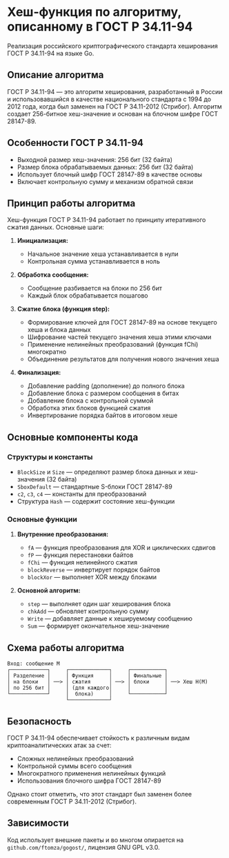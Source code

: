 # Хеш-функция по алгоритму, описанному в ГОСТ Р 34.11-94

Реализация российского криптографического стандарта хеширования ГОСТ Р 34.11-94 на языке Go.

## Описание алгоритма

ГОСТ Р 34.11-94 — это алгоритм хеширования, разработанный в России и использовавшийся в качестве национального стандарта с 1994 до 2012 года, когда был заменен на ГОСТ Р 34.11-2012 (Стрибог). Алгоритм создает 256-битное хеш-значение и основан на блочном шифре ГОСТ 28147-89.

## Особенности ГОСТ Р 34.11-94

- Выходной размер хеш-значения: 256 бит (32 байта)
- Размер блока обрабатываемых данных: 256 бит (32 байта)
- Использует блочный шифр ГОСТ 28147-89 в качестве основы
- Включает контрольную сумму и механизм обратной связи

## Принцип работы алгоритма

Хеш-функция ГОСТ Р 34.11-94 работает по принципу итеративного сжатия данных. Основные шаги:

1. **Инициализация:** 
   - Начальное значение хеша устанавливается в нули
   - Контрольная сумма устанавливается в ноль

2. **Обработка сообщения:**
   - Сообщение разбивается на блоки по 256 бит
   - Каждый блок обрабатывается пошагово
   
3. **Сжатие блока (функция step):**
   - Формирование ключей для ГОСТ 28147-89 на основе текущего хеша и блока данных
   - Шифрование частей текущего значения хеша этими ключами
   - Применение нелинейных преобразований (функция fChi) многократно
   - Объединение результатов для получения нового значения хеша

4. **Финализация:**
   - Добавление padding (дополнение) до полного блока
   - Добавление блока с размером сообщения в битах
   - Добавление блока с контрольной суммой
   - Обработка этих блоков функцией сжатия
   - Инвертирование порядка байтов в итоговом хеше

## Основные компоненты кода

### Структуры и константы

- `BlockSize` и `Size` — определяют размер блока данных и хеш-значения (32 байта)
- `SboxDefault` — стандартные S-блоки ГОСТ 28147-89
- `c2`, `c3`, `c4` — константы для преобразований
- Структура `Hash` — содержит состояние хеш-функции

### Основные функции

1. **Внутренние преобразования:**
   - `fA` — функция преобразования для XOR и циклических сдвигов
   - `fP` — функция перестановки байтов
   - `fChi` — функция нелинейного сжатия
   - `blockReverse` — инвертирует порядок байтов
   - `blockXor` — выполняет XOR между блоками

2. **Основной алгоритм:**
   - `step` — выполняет один шаг хеширования блока
   - `chkAdd` — обновляет контрольную сумму
   - `Write` — добавляет данные к хешируемому сообщению
   - `Sum` — формирует окончательное хеш-значение


## Схема работы алгоритма

```
Вход: сообщение M
┌────────────┐     ┌─────────────┐     ┌───────────┐
│ Разделение │     │ Функция     │     │ Финальные │
│ на блоки   │ ──> │ сжатия      │ ──> │ блоки     │ ──> Хеш H(M)
│ по 256 бит │     │ (для каждого│     │           │
└────────────┘     │  блока)     │     └───────────┘
                   └─────────────┘
```

## Безопасность

ГОСТ Р 34.11-94 обеспечивает стойкость к различным видам криптоаналитических атак за счет:
- Сложных нелинейных преобразований
- Контрольной суммы всего сообщения
- Многократного применения нелинейных функций
- Использования блочного шифра ГОСТ 28147-89

Однако стоит отметить, что этот стандарт был заменен более современным ГОСТ Р 34.11-2012 (Стрибог).

## Зависимости

Код использует внешние пакеты и во многом опирается на `github.com/ftomza/gogost/`, лицензия GNU GPL v3.0.
